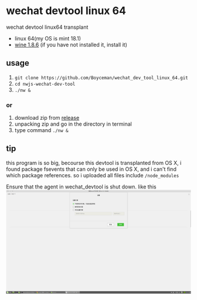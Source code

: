 # wechat devtool linux 64
wechat devtool linux64 transplant
>
- linux 64(my OS is mint 18.1)
- [wine 1.8.6](http://mirrors.ibiblio.org/wine/source/1.8/wine-1.8.6.tar.bz2) (if you have not installed it, install it)

## usage
1. `git clone https://github.com/Boyceman/wechat_dev_tool_linux_64.git`
2. `cd nwjs-wechat-dev-tool`
3. `./nw &`

### or

1. download zip from [release](https://github.com/Boyceman/wechat_dev_tool_linux_64/releases)
2. unpacking zip and go in the directory in terminal
3. type command `./nw &`

## tip
this program is so big, becourse this devtool is transplanted from OS X, i found package fsevents that can only be used in OS X, and i can't find which package references. so i uploaded all files include `/node_modules`

Ensure that the agent in wechat_devtool is shut down. like this
![where is the agent in wechat_devtool](/readme_local/wechat.png)
